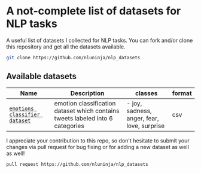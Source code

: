 # A not-complete list of datasets for NLP tasks

A useful list of datasets I collected for NLP tasks. You can fork and/or clone this repository and get all the datasets available.

```bash
git clone https://github.com/nluninja/nlp_datasets
```


## Available datasets

| Name | Description | classes | format |
| ------------------------------- | ----------- | ------- | ------ |
| [`emotions classifier dataset`](./emotion_classifier/README.md/) | emotion classification dataset which contains tweets labeled into 6 categories | - joy, sadness, anger, fear, love, surprise | csv |


I appreciate your contribution to this repo, so don't hesitate to submit your changes via pull request for bug fixing or for adding a new dataset as well as well! 

```bash
pull request https://github.com/nluninja/nlp_datasets
```
